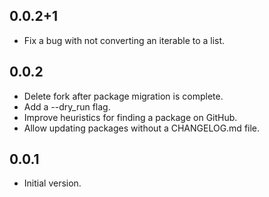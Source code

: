 ## 0.0.2+1

* Fix a bug with not converting an iterable to a list.

## 0.0.2

* Delete fork after package migration is complete.
* Add a --dry_run flag.
* Improve heuristics for finding a package on GitHub.
* Allow updating packages without a CHANGELOG.md file.

## 0.0.1

* Initial version.
